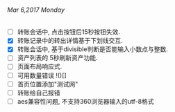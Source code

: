 ###### Mar 6,2017 Monday
- [ ] 转账会话中, 点击按钮后15秒按钮失效.
- [x] 转账记录中的转出详情基于下划线交互.
- [x] 转账会话中, 基于divisible判断是否能输入小数点与整数.
- [ ] 资产列表的 5秒刷新资产功能.
- [ ] 页面布局响应式.
- [ ] 可用数量错误 !()[]
- [ ] 首页位置添加"测试网"
- [ ] 转账给自己报错
- [ ] aes兼容性问题, 不支持360浏览器输入的utf-8格式